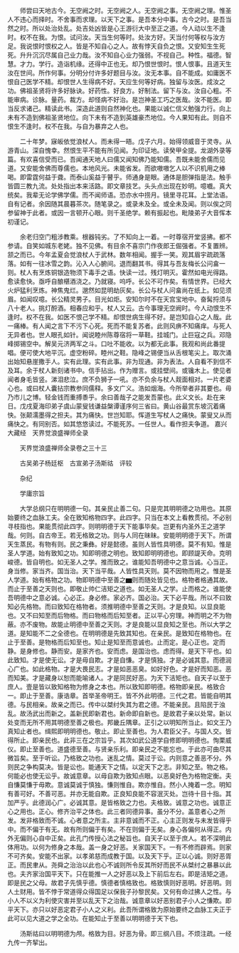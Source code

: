 <!-- { "loadSidebar": true } -->
　　师尝曰天地古今。无空阙之时。无空阙之人。无空阙之事。无空阙之理。惟圣人不违心而择时。不舍事而求理。以天下之事。是吾本分中事。古今之时。是吾当然之时。所以处治处乱。处吉处凶皆是心王游衍大中至正之道。今人动以生不逢时。权不在我。为恨。试问汝。天当生何等时。处汝方好。天当付何等权与汝方足。我说恨时恨权之人。皆是不知自心之人。故有悖天自负之恨。又安知生生死死。升升沉沉尽属自己业力哉。汝不知自心业力强弱。不视自己。种性。福德。智慧。才力。学行。造诣机缘。还得中正也无。却乃恨世恨时。恨人恨事。且道天生汝在世间。所作何事。分明分付许多好题目与汝。汝无本事。自不能成。如庸医不恨自己医学不精。却恨世人生得病不好。天应生何等好病。独留与汝医。成汝之功。佛祖圣贤将许多好脉诀。好药性。好良方。好制法。留下与汝。汝自心粗。不能审病。诊脉。量药。裁方。却怪病不好治。是岂神圣工巧之医哉。汝不能医。即当反求诸己。精读此书。深造此道则自然神化也。果能以诚仁信义勉强力行。向上未有不造到佛祖圣贤地位。向下未有不造到英雄豪杰地位。今人果知有此。则自不恨生不逢时。权不在我。与自为暴弃之人也。

　　二十年梦。寐皈依觉浪杖人。而未得一晤。戊子六月。始得领威音于灵寺。从游青山。深自愧幸。然恨生平不能有所见闻。为印证地。读癸甲全提。龙湖外录等篇。有欢喜信受而已。吾闻通天地人曰儒又闻知佛乃能知儒。吾既未能舍儒而见道。又安能舍佛而尊儒也。本地风光。未能省发。而欲嗷嗷乞人以不识机用之棒喝。即雷霆何益于聋。而泰山奚益于瞽乎。师通身是眼。通体是胆弹指是法。触手皆圆三教九流。处处指出本来活路。即文章技艺。头头点出现在妙明。噫嚱。真大统矣。我辈无论学佛学儒。而不闻师语。恐亦水中捞月。镜里寻花耳。上堂法语。自有记者。余因随其晨暮茶次。随笔录之。或录未及全。或全未及闻。则以俟之同参留神于此者。或因一言顿开心眼。则千圣绝学。赖有振起也。毗陵弟子大音恽本初谨记。

　　余老归空门粗涉教乘。根器钝劣。了不知向上一着。一时尊宿开堂竖拂。都不参请。自笑如城东老姥。独不见佛。有目余不喜宗门作夜郎王倔强者。不复置辨。颔之而已。今年孟夏会觉浪杖人于武林。数年相闻。握手一笑。观其眉宇疏疏落落。如有一往冰雪之韵。沁入人心腑间。退而翻其书。得其与吾友梅长公问畣一则。杖人有烹炼铜银造物须下毒手之语。快读一过。残灯明灭。霍然如电光得路。愈读愈快。亟呼自酿椹酒浇之。乃就寝。呜呼。长公不可作矣。有情世界。已经大火炉猛利烹炼。神焦鬼烂。邈然如昆明劫灰矣。长公与杖人问畣尚在纸上。如见须眉。如闻叹噫。长公精灵男子。目光如炬。安知尔时不在天宫宝地中。奋髯捋须与八十老人。挑灯酹酒。相春应和乎。杖人又云。古今事理无空阙时。今人动恨生不逢时。权不在我。如医不恨己学不精。却恨世病生得不好。是岂知自心之人哉。此一痛棒。有人闻之言下不污下心死。死而不能复苏者。此则风痹不知痛痒。与死人无异者也。世人眼孔如针。闻说睦州陈尊宿将一草鞋。挂城门。止巨寇之兵。邓隐峰掷锡空中。解吴元济两军之斗。口吐不能收。以为都无此事。我观和尚此番提唱。便可使大地平沉。虚空粉碎。睦州之鞋。隐峰之锡便当从舌根笔尖上。取次涌出始知悬崖撒手人。实有此理。实有此事。非为现通。非为表法。人自看不到信不及耳。余于杖人新刻诸书中。信手拈出。作为赠言。或挂壁间。或镵木上。使见者闻者身毛皆竖。涕泪悲泣。庶不负狮子一吼。亦不负余与杖人觌面相对。一片老婆心也。或曰杖人囊拈宗教参同儒释。多文广义。浩如烟海。今所举者非其要也。毋乃市儿之博。轻金钱而重搏黍乎。余曰善哉子之能发吾蒙也。此义文长。赴在来日。戊戌夏海印弟子虞山蒙叟钱谦益槃谭谨序何三省曰。黄山谷最赏东坡沉着痛快。张颠濡墨得之担夫。其为痛快。世岂知耶。恽道生写杖人之痛快。蒙叟又从而痛快之。有同别否。如其悠悠读过。不能死苏。一任世人。看作担夫争道。
嘉兴大藏经　天界觉浪盛禅师全录


　　天界觉浪盛禅师全录卷之三十三

　　古吴弟子杨廷枢　古宣弟子汤斯祜　评较

　　杂纪

　　学庸宗旨

　　大学总纲只在明明德一句。其亲民止善二句。只是完其明明德之功用也。其原始要终之血脉工夫。全在致知格物四字。此四字。只当在本文上看教贯彻。不必别寻枝指也。果能贯彻此四字。则明明德于天下能事毕矣。岂更有内圣外王之道学哉。何则。自古帝王。若无格致之功。则与人同在昧昧。安能明明德于天下。所谓天生蒸民。有物有则。民之秉彝。好是懿德。虽则人皆性具明德。莫不有知。惟是圣人学道。始有致知之功。知即明德之明也。致知即明明德也。即顾諟天命。克明峻德。皆自明也。如无圣人之学。推而致之。谁能知吾明德中之意当诚。心当正。身当修。家当齐。国当治。天下当平哉。人皆性具天则。莫不因物而用之。惟是圣人学道。始有格物之功。物即明德中至善之▆则而随处皆见也。格物者格通其故。而止于至善之天则也。即敬止帅仁洁矩之道也。如无圣人之学。止而格之。谁能使吾明德中之意必诚。心必正。身必修。家必齐。国必治。天下必平哉。所以不曰致知必先格物。而曰致知在格物者。须推明德中至善之天则。才是良知。以显良能也。又不曰知至而后物格。而曰物格而后知至者。正以平心穷理。神而明之不为物蔽。亦不废物。故能止明德中至善之天则。才是良能以显良知之至也。所以大学之道。是知能不二之全德也。在明明德是先致其知也。在亲民。是致知在格物也。在止于至善。是物格而后知至也。知止是知至而意诚也。止而定。是心正也。定而静。是身修也。静而安。是家齐也。安而虑。是国治也。虑而得。是天下平也。如此致知。才是使无讼。才是毋自欺。才是自慊。才是慎独。才是必诚其意。而德润心广也。如此格物。才是大畏民志。才是如恶恶臭。如好好色。才是好而知恶。恶而知美。才是藏身以恕而能喻诸人。才是同民好恶。为天下洁矩也。自天子以至于庶人。壹是皆以致知格物为修身之本也。所以致知即明德。格物即亲民。格致合一。即止于至善。康诰章。首举圣帝明王。皆不外此明德。三代之君。皆能自明其德。与民相亲。故亲之而已。传中以桀纣失其为君之德。不能亲民。且陷民于浊乱。故汤武出而新之。盖新民即新君也。新命即自新也。是故君子亲以处常。新以处变而无所不用其明德至善之极也。邦畿丘隅章。正引之以明知所当止。如文王乃真知止者也。缉熙即明明德也。敬止。即止至善也。为人君臣父子。与国人交。皆得所止。即亲民也。此非三在之宗旨乎。其次如武公道学自修即明明德也。恂栗威仪。即止至善也。道盛德至善。与贤亲乐利。即亲民之不能忘也。于此亦可曲尽其微旨矣。至于听讼。乃格致之功也。迷乱之情。莫过于讼。内则意之善恶不分。外则民之争构莫决。皆是讼也。能通天下之情。以定天下之志。非知之至。物之格。何能必也使无讼乎。故诚意章。以毋自欺为致知点眼。以恶臭好色为格物定衡。夫自慊莫慊于毋欺。意诚莫诚于慎独。慊则惟自。欺亦惟自。然小人掩着一念。明知有善可好。不善可恶。并亦无能自欺。正良知良能不容泯灭处。岂待十目十指。其加严乎。此德润心广。必诚其意。是皆格致之力也。夫格致。诚意之功也。诚意正心之用也。正心。修齐治平之体也。此三者同德异事。虽分不分。盖意者心之所发。发非格致而不诚。心者意之所主。主非意诚而不正。心主正则发与未发皆得乎中。而不偏于有无。故有所则偏于有矣。不在则偏于无矣。身心各偏何从得正。内外无偏则心自中正矣。此孔门传授心法之秘旨也。自天子以至于庶人。若不深明此体用功。以何为修身之本哉。盖一身之好恶。关家国天下。一有不修而辟焉。则家不可齐矣。安能不出家。以孝弟慈而成教于国。以及天下乎。正以心诚。则好恶胥正。而民聿从。尧舜之治治以此也心不诚则所令反其所好而民不从桀纣之暴暴以此也。夫齐家治国平天下。只在能推一人之好恶以及上下前后左右。即是洁矩之道。即是民之父母。故君子先慎乎德。慎德者慎格致也。格致慎则好恶明。好恶明。则人土财用。皆不悖于常道得众得国足以保我子孙黎民矣。又何有命过拂人之性。与小人不以义为利使灾害并至以乱天下之治哉。诚意章以好恶别君子小人之慊欺。即平天下。亦只以好恶定君子小人之义利。此吾所谓格致为原始要终之血脉工夫正于此可以见大道之学之全功。在能知止于至善以明明德于天下也。

　　汤斯祜曰以明明德为颅。格致为目。好恶为骨。即三纲八目。不烦注疏。一经九传一齐挈出。


